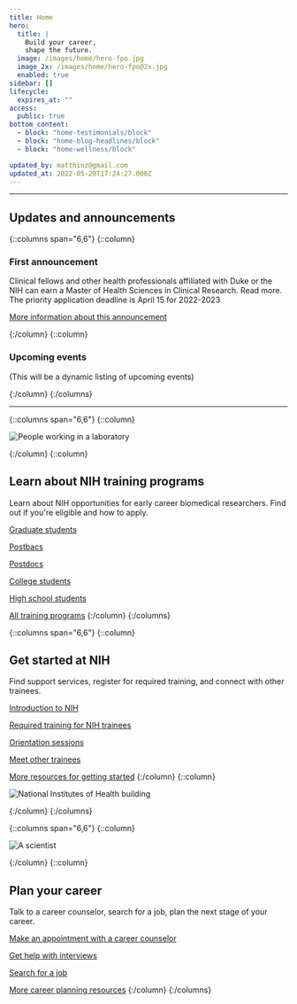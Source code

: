 ```yaml
---
title: Home
hero:
  title: |
    Build your career,
    shape the future.
  image: /images/home/hero-fpo.jpg
  image_2x: /images/home/hero-fpo@2x.jpg
  enabled: true
sidebar: []
lifecycle:
  expires_at: ""
access:
  public: true
bottom_content:
  - block: "home-testimonials/block"
  - block: "home-blog-headlines/block"
  - block: "home-wellness/block"

updated_by: matthinz@gmail.com
updated_at: 2022-05-20T17:24:27.006Z
---
```

- - -

## Updates and announcements

{::columns span="6,6"}
{::column}


### First announcement

Clinical fellows and other health professionals affiliated with Duke or the NIH can earn a Master of Health Sciences in Clinical Research. Read more. The priority application deadline is April 15 for 2022-2023

[More information about this announcement](#test)



{:/column}
{::column}



### Upcoming events

(This will be a dynamic listing of upcoming events)



{:/column}
{:/columns}

- - -

{::columns span="6,6"}
{::column}



![People working in a laboratory](/images/home/lab01.jpg)




{:/column}
{::column}
## Learn about NIH training programs

Learn about NIH opportunities for early career biomedical researchers. Find out if you're eligible and how to apply.

[Graduate students](#TODO)

[Postbacs](/training/postbac)

[Postdocs](#TODO)

[College students](#TODO)

[High school students](#TODO)

[All training programs](#TODO)
{:/column}
{:/columns}

{::columns span="6,6"}
{::column}
## Get started at NIH

Find support services, register for required training, and connect with other trainees.

[Introduction to NIH](#TODO)

[Required training for NIH trainees](#TODO)

[Orientation sessions](#TODO)

[Meet other trainees](#TODO)

[More resources for getting started](#TODO)
{:/column}
{::column}



![National Institutes of Health building](/images/home/nih01.jpg)



{:/column}
{:/columns}

{::columns span="6,6"}
{::column}



![A scientist](/images/home/scientist01.jpg)



{:/column}
{::column}
## Plan your career

Talk to a career counselor, search for a job, plan the next stage of your career.

[Make an appointment with a career counselor](#TODO)

[Get help with interviews](#TODO)

[Search for a job](#TODO)

[More career planning resources](#TODO)
{:/column}
{:/columns}
